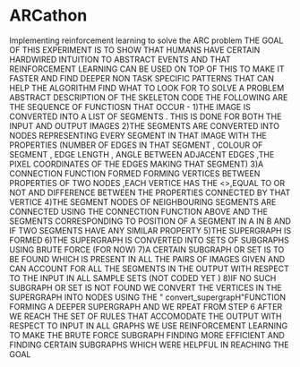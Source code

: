 # ARCathon
Implementing reinforcement learning to solve the ARC problem
THE GOAL OF THIS EXPERIMENT IS TO SHOW THAT HUMANS HAVE CERTAIN HARDWIRED INTUITION TO ABSTRACT EVENTS AND THAT REINFORCEMENT LEARNING CAN BE USED ON TOP OF THIS TO MAKE IT FASTER AND FIND DEEPER NON TASK SPECIFIC PATTERNS THAT CAN HELP THE ALGORITHM FIND WHAT TO LOOK FOR TO SOLVE A PROBLEM 
ABSTRACT DESCRIPTION OF THE SKELETON CODE
THE FOLLOWING ARE THE SEQUENCE OF FUNCTIOSN THAT OCCUR -
1)THE IMAGE IS CONVERTED INTO A LIST OF SEGMENTS . THIS IS DONE FOR BOTH THE INPUT AND OUTPUT IMAGES
2)THE SEGMENTS ARE CONVERTED INTO NODES REPRESENTING EVERY SEGMENT IN THAT IMAGE WITH THE PROPERTIES (NUMBER OF EDGES IN THAT SEGMENT , COLOUR OF SEGMENT , EDGE LENGTH , ANGLE BETWEEN ADJACENT EDGES ,THE PIXEL COORDINATES OF THE EDGES  MAKING THAT SEGMENT)
3)A CONNECTION FUNCTION FORMED FORMING VERTICES BETWEEN PROPERTIES OF TWO NODES ,EACH VERTICE HAS THE <>,EQUAL TO OR NOT AND DIFFERENCE BETWEEN THE PROPERTIES CONNECTED BY THAT VERTICE 
4)THE SEGMENT NODES OF NEIGHBOURING SEGMENTS ARE CONNECTED USING THE CONNECTION FUNCTION ABOVE AND THE SEGMENTS CORRESPONDING TO POSITION OF A SEGMENT IN A IN B  AND IF TWO SEGMENTS HAVE ANY SIMILAR PROPERTY 
5)THE SUPERGRAPH IS FORMED 
6)THE SUPERGRAPH IS CONVERTED INTO SETS OF SUBGRAPHS USING BRUTE FORCE (FOR NOW)
7)A CERTAIN SUBGRAPH OR SET IS TO BE FOUND WHICH IS PRESENT IN ALL THE PAIRS OF IMAGES GIVEN AND CAN ACCOUNT FOR ALL THE SEGMENTS IN THE OUTPUT WITH RESPECT TO THE INPUT IN ALL SAMPLE SETS (NOT CODED YET )
8)IF NO SUCH SUBGRAPH OR SET IS NOT FOUND WE CONVERT THE VERTICES IN THE SUPERGRAPH INTO NODES USING THE " convert_supergrapH"FUNCTION FORMING A DEEPER SUPERGRAPH AND WE RPEAT FROM STEP 6
AFTER WE REACH THE SET OF RULES THAT ACCOMODATE THE OUTPUT WITH RESPECT TO INPUT IN ALL GRAPHS WE USE REINFORCEMENT LEARNING TO MAKE THE BRUTE FORCE SUBGRAPH FINDING MORE EFFICIENT AND FINDING CERTAIN SUBGRAPHS WHICH WERE HELPFUL IN REACHING THE GOAL 
                                                                                                    

